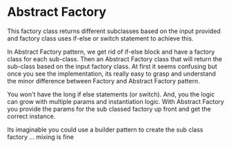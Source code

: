 # Abstract Factory

This factory class returns different subclasses based on the input provided and
factory class uses if-else or switch statement to achieve this.

In Abstract Factory pattern, we get rid of if-else block and have a factory
class for each sub-class. Then an Abstract Factory class that will return the
sub-class based on the input factory class. At first it seems confusing but
once you see the implementation, its really easy to grasp and understand the
minor difference between Factory and Abstract Factory pattern.


You won't have the long if else statements (or switch).  And, you the logic can
grow with multiple params and instantiation logic.  With Abstract Factory you
provide the params for the sub classed factory up front and get the correct
instance.

Its imaginable you could use a builder pattern to create the sub class factory ... mixing is fine
